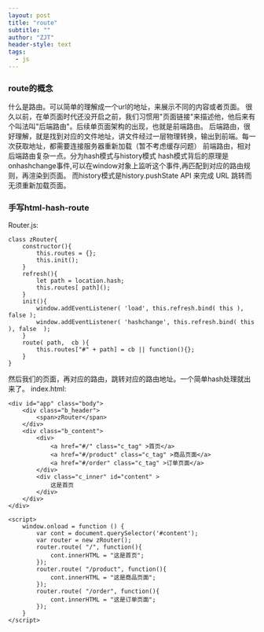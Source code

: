 ```yaml
---
layout: post
title: "route"
subtitle: ""
author: "ZJT"
header-style: text
tags:
  - js
---
```


### route的概念

什么是路由。可以简单的理解成一个url的地址，来展示不同的内容或者页面。
很久以前，在单页面时代还没开启之前，我们习惯用"页面链接"来描述他，他后来有个叫法叫"后端路由"。后续单页面架构的出现，也就是前端路由。
后端路由，很好理解，就是找到对应的文件地址，讲文件经过一层物理转换，输出到前端。每一次获取地址，都需要连接服务器重新加载（暂不考虑缓存问题）
前端路由，相对后端路由复杂一点。分为hash模式与history模式
hash模式背后的原理是onhashchange事件,可以在window对象上监听这个事件,再匹配到对应的路由规则，再渲染到页面。
而history模式是history.pushState API 来完成 URL 跳转而无须重新加载页面。

### 手写html-hash-route

Router.js:
```
class zRouter{
    constructor(){
        this.routes = {};
        this.init();
    }
    refresh(){
        let path = location.hash;
        this.routes[ path]();
    }
    init(){
        window.addEventListener( 'load', this.refresh.bind( this ), false );
        window.addEventListener( 'hashchange', this.refresh.bind( this ), false  );
    }
    route( path,  cb ){
        this.routes["#" + path] = cb || function(){};
    }
}
```
然后我们的页面，再对应的路由，跳转对应的路由地址。一个简单hash处理就出来了。 index.html:
```
<div id="app" class="body">
    <div class="b_header">
        <span>zRouter</span>
    </div>
    <div class="b_content">
        <div>
            <a href="#/" class="c_tag" >首页</a>
            <a href="#/product" class="c_tag" >商品页面</a>
            <a href="#/order" class="c_tag" >订单页面</a>
        </div>
        <div class="c_inner" id="content" >
            这是首页
        </div>
    </div>
</div>

<script>
    window.onload = function () {
        var cont = document.querySelector('#content');
        var router = new zRouter();
        router.route( "/", function(){
            cont.innerHTML = "这是首页";
        });
        router.route( "/product", function(){
            cont.innerHTML = "这是商品页面";
        });
        router.route( "/order", function(){
            cont.innerHTML = "这是订单页面";
        });
    }
</script>
```




